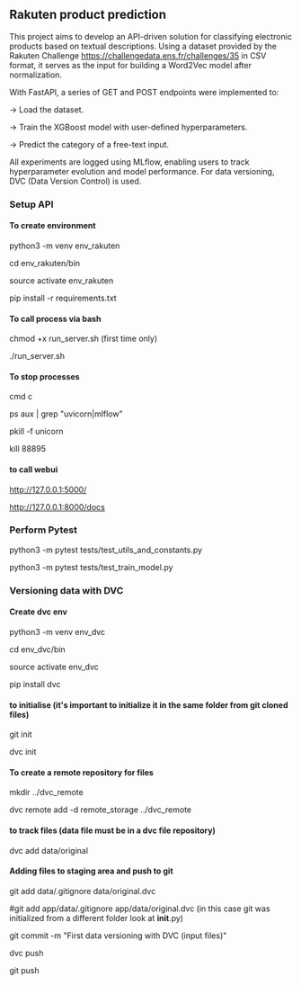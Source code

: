 ## Rakuten product prediction

This project aims to develop an API-driven solution for classifying electronic products based on textual descriptions. Using a dataset provided by the Rakuten Challenge https://challengedata.ens.fr/challenges/35 in CSV format, it serves as the input for building a Word2Vec model after normalization.

With FastAPI, a series of GET and POST endpoints were implemented to:

  -> Load the dataset.

  -> Train the XGBoost model with user-defined hyperparameters.
  
  -> Predict the category of a free-text input.
  
All experiments are logged using MLflow, enabling users to track hyperparameter evolution and model performance. For data versioning, DVC (Data Version Control) is used.


### Setup API
#### To create environment
python3 -m venv env_rakuten

cd env_rakuten/bin

source activate env_rakuten

pip install -r requirements.txt

#### To call process via bash
chmod +x run_server.sh (first time only)

./run_server.sh

#### To stop processes
cmd c

ps aux | grep "uvicorn\|mlflow"

pkill -f unicorn

kill 88895

#### to call webui
http://127.0.0.1:5000/

http://127.0.0.1:8000/docs

### Perform Pytest
python3 -m pytest tests/test_utils_and_constants.py

python3 -m pytest tests/test_train_model.py

### Versioning data with DVC
#### Create dvc env
python3 -m venv env_dvc

cd env_dvc/bin

source activate env_dvc

pip install dvc

#### to initialise (it's important to initialize it in the same folder from git cloned files)
git init

dvc init

#### To create a remote repository for files
mkdir ../dvc_remote

dvc remote add -d remote_storage ../dvc_remote

#### to track files (data file must be in a dvc file repository)
dvc add data/original

#### Adding files to staging area and push to git
git add data/.gitignore data/original.dvc

#git add app/data/.gitignore app/data/original.dvc (in this case git was initialized from a different folder look at __init__.py)

git commit -m "First data versioning with DVC (input files)"

dvc push

git push

